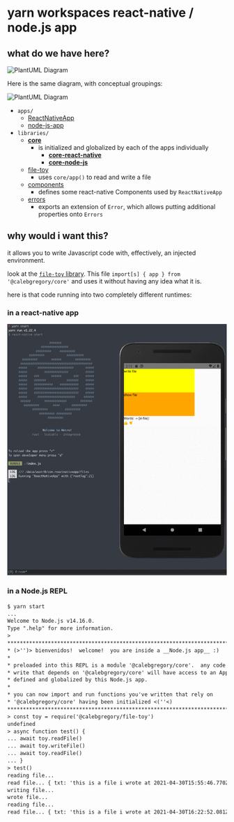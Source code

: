 # yarn workspaces react-native / node.js app

## what do we have here?

![PlantUML Diagram](http://www.plantuml.com/plantuml/proxy?src=https://raw.githubusercontent.com/calebgregory/yarn-workspaces-lerna-react-native-app/master/docs/architecture-overview-no-frames.iuml&cache=no)

Here is the same diagram, with conceptual groupings:

![PlantUML Diagram](http://www.plantuml.com/plantuml/proxy?src=https://raw.githubusercontent.com/calebgregory/yarn-workspaces-lerna-react-native-app/master/docs/architecture-overview-with-frames.iuml&cache=no)

- `apps/`
  - [ReactNativeApp](./apps/ReactNativeApp/index.js)
  - [node-js-app](./apps/node-js-app/src/index.ts)
- `libraries/`
  - [__core__](./libraries/@calebgregory/core/src/app.ts)
    - is initialized and globalized by each of the apps individually
      - [__core-react-native__](./libraries/@calebgregory/core-react-native/src/init.ts)
      - [__core-node-js__](./libraries/@calebgregory/core-node-js/src/init.ts)
  - [file-toy](./libraries/@calebgregory/file-toy/src/do/file/read-write.ts)
    - uses `core/app()` to read and write a file
  - [components](./libraries/@calebgregory/components/src/index.tsx)
    - defines some react-native Components used by `ReactNativeApp`
  - [errors](./libraries/@calebgregory/errors/src/index.ts)
    - exports an extension of `Error`, which allows putting additional properties onto `Errors`

## why would i want this?

it allows you to write Javascript code with, effectively, an injected environment.

look at the [`file-toy` library](./libraries/@calebgregory/file-toy/src/do/file/read-write.ts).  This file `import[s] { app } from '@calebgregory/core'` and uses it without having any idea what it is.

here is that code running into two completely different runtimes:

### in a react-native app

![react-native demo](./docs/assets/react-native-file-toy.gif)

### in a Node.js REPL

```txt
$ yarn start
...
Welcome to Node.js v14.16.0.
Type ".help" for more information.
>
***************************************************************************
* (>'')> bienvenidos!  welcome!  you are inside a __Node.js app__ :)
*
* preloaded into this REPL is a module '@calebgregory/core'.  any code you
* write that depends on '@calebgregory/core' will have access to an App
* defined and globalized by this Node.js app.
*
* you can now import and run functions you've written that rely on
* '@calebgregory/core' having been initialized <(''<)
***************************************************************************
> const toy = require('@calebgregory/file-toy')
undefined
> async function test() {
... await toy.readFile()
... await toy.writeFile()
... await toy.readFile()
... }
> test()
reading file...
read file... { txt: 'this is a file i wrote at 2021-04-30T15:55:46.770Z' }
writing file...
wrote file...
reading file...
read file... { txt: 'this is a file i wrote at 2021-04-30T16:22:52.081Z' }
```
